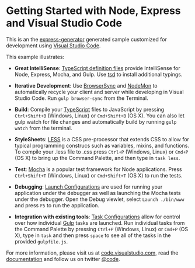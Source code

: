 <!--
Press Ctrl+Shift+V (Windows, Linux) or Cmd+Shift+V (OSX) to preview this document!
-->

# Getting Started with Node, Express and Visual Studio Code
This is an the [express-generator](http://expressjs.com/starter/generator.html) generated sample customized for development using [Visual Studio Code](http://code.visualstudio.com).  

This example illustrates:
- **Great IntelliSense**: [TypeScript definition files](https://github.com/borisyankov/DefinitelyTyped) provide IntelliSense for Node, Express, Mocha, and Gulp. Use [tsd](http://definitelytyped.org/tsd/) to install additional typings.

- **Iterative Development**: Use [BrowserSync](http://www.browsersync.io/) and [NodeMon](http://nodemon.io/) to automatically recycle your client and server while developing in Visual Studio Code. Run `gulp browser-sync` from the Terminal.

- **Build**: Compile your [TypeScript](http://typescriptlang.org/) files to JavaScript by pressing `Ctrl+Shift+B` (Windows, Linux) or `Cmd+Shift+B` (OS X). You can also let gulp watch for file changes and automatically build by running `gulp watch` from the terminal.

- **StyleSheets**: [LESS](http://lesscss.org/) is a CSS pre-processor that extends CSS to allow for typical programming construcs such as variables, mixins, and functions. To compile your .less file to .css press `Ctrl+P` (Windows, Linux) or `Cmd+P` (OS X) to bring up the Command Palette, and then type in `task less`.

- **Test**: [Mocha](http://mochajs.org/) is a popular test framework for Node applications. Press `Ctrl+Shift+T` (Windows, Linux) or `Cmd+Shift+T` (OS X) to run the tests.

- **Debugging**: [Launch Configurations](https://code.visualstudio.com/Docs/debugging) are used for running your application under the debugger as well as launching the Mocha tests under the debugger. Open the Debug viewlet, select `Launch ./bin/www` and press `F5` to run the application.

- **Integration with existing tools**: [Task Configurations](https://code.visualstudio.com/Docs/tasks) allow for control over how individual [Gulp](http://gulpjs.com/) tasks are launched. Run individual tasks from the Command Palette by pressing `Ctrl+P` (Windows, Linux) or `Cmd+P` (OS X), type in `task` and then press `space` to see all of the tasks in the provided `gulpfile.js`.

For more information, please visit us at [code.visualstudio.com](http://code.visualstudio.com), read the [documentation](http://code.visualstudio.com/docs) and follow us on twitter [@code](https://twitter.com/code).
